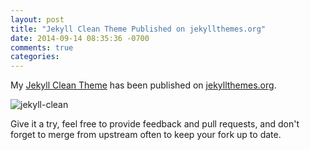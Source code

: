 ```yaml
---
layout: post
title: "Jekyll Clean Theme Published on jekyllthemes.org"
date: 2014-09-14 08:35:36 -0700
comments: true
categories:
---
```


My [Jekyll Clean Theme](https://github.com/scotte/jekyll-clean) has been published
on [jekyllthemes.org](http://jekyllthemes.org).

![jekyll-clean](/images/jekyll-clean.png)

Give it a try, feel free to provide feedback and pull requests, and don't forget to
merge from upstream often to keep your fork up to date.

